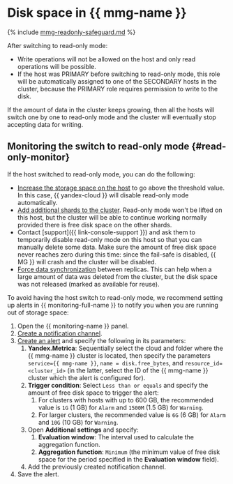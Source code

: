 # Disk space in {{ mmg-name }}

{% include [mmg-readonly-safeguard.md](../../_includes/mdb/mmg-readonly-safeguard.md) %}

After switching to read-only mode:

* Write operations will not be allowed on the host and only read operations will be possible.
* If the host was PRIMARY before switching to read-only mode, this role will be automatically assigned to one of the SECONDARY hosts in the cluster, because the PRIMARY role requires permission to write to the disk.

If the amount of data in the cluster keeps growing, then all the hosts will switch one by one to read-only mode and the cluster will eventually stop accepting data for writing.

## Monitoring the switch to read-only mode {#read-only-monitor}

If the host switched to read-only mode, you can do the following:

* [Increase the storage space on the host](../operations/update.md#change-disk-size) to go above the threshold value. In this case, {{ yandex-cloud }} will disable read-only mode automatically.
* [Add additional shards to the cluster](../operations/shards.md#add-shard). Read-only mode won't be lifted on this host, but the cluster will be able to continue working normally provided there is free disk space on the other shards.
* Contact [support]({{ link-console-support }}) and ask them to temporarily disable read-only mode on this host so that you can manually delete some data. Make sure the amount of free disk space never reaches zero during this time: since the fail-safe is disabled, {{ MG }} will crash and the cluster will be disabled.
* [Force data synchronization](../operations/hosts.md#resetup) between replicas. This can help when a large amount of data was deleted from the cluster, but the disk space was not released (marked as available for reuse).

To avoid having the host switch to read-only mode, we recommend setting up alerts in {{ monitoring-full-name }} to notify you when you are running out of storage space:

1. Open the {{ monitoring-name }} panel.
1. [Create a notification channel](../../monitoring/operations/alert/create-channel.md).
1. [Create an alert](../../monitoring/operations/alert/create-alert.md) and specify the following in its parameters:
   1. **Yandex.Metrica**: Sequentially select the cloud and folder where the {{ mmg-name }} cluster is located, then specify the parameters `service={{ mmg-name }}`, `name = disk.free_bytes`, and `resource_id=<cluster_id>` (in the latter, select the ID of the {{ mmg-name }} cluster which the alert is configured for).
   1. **Trigger condition**: Select `Less than or equals` and specify the amount of free disk space to trigger the alert:
      1. For clusters with hosts with up to 600 GB, the recommended value is `1G` (1 GB) for `Alarm` and `1500M` (1.5 GB) for `Warning`.
      1. For larger clusters, the recommended value is `6G` (6 GB) for `Alarm` and `10G` (10 GB) for `Warning`.
   1. Open **Additional settings** and specify:
      1. **Evaluation window**: The interval used to calculate the aggregation function.
      1. **Aggregation function**: `Minimum` (the minimum value of free disk space for the period specified in the **Evaluation window** field).
   1. Add the previously created notification channel.
1. Save the alert.

